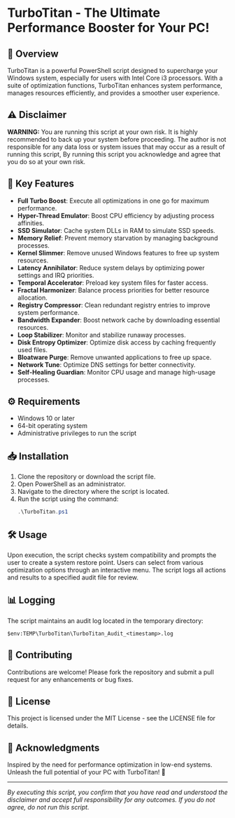 # TurboTitan - The Ultimate Performance Booster for Your PC!

## 🚀 Overview

TurboTitan is a powerful PowerShell script designed to supercharge your Windows system, especially for users with Intel Core i3 processors. With a suite of optimization functions, TurboTitan enhances system performance, manages resources efficiently, and provides a smoother user experience.

## ⚠️ Disclaimer

**WARNING:** You are running this script at your own risk. It is highly recommended to back up your system before proceeding. The author is not responsible for any data loss or system issues that may occur as a result of running this script, By running this script you acknowledge and agree that you do so at your own risk.

## 🌟 Key Features

- **Full Turbo Boost**: Execute all optimizations in one go for maximum performance.
- **Hyper-Thread Emulator**: Boost CPU efficiency by adjusting process affinities.
- **SSD Simulator**: Cache system DLLs in RAM to simulate SSD speeds.
- **Memory Relief**: Prevent memory starvation by managing background processes.
- **Kernel Slimmer**: Remove unused Windows features to free up system resources.
- **Latency Annihilator**: Reduce system delays by optimizing power settings and IRQ priorities.
- **Temporal Accelerator**: Preload key system files for faster access.
- **Fractal Harmonizer**: Balance process priorities for better resource allocation.
- **Registry Compressor**: Clean redundant registry entries to improve system performance.
- **Bandwidth Expander**: Boost network cache by downloading essential resources.
- **Loop Stabilizer**: Monitor and stabilize runaway processes.
- **Disk Entropy Optimizer**: Optimize disk access by caching frequently used files.
- **Bloatware Purge**: Remove unwanted applications to free up space.
- **Network Tune**: Optimize DNS settings for better connectivity.
- **Self-Healing Guardian**: Monitor CPU usage and manage high-usage processes.

## ⚙️ Requirements

- Windows 10 or later
- 64-bit operating system
- Administrative privileges to run the script

## 📥 Installation

1. Clone the repository or download the script file.
2. Open PowerShell as an administrator.
3. Navigate to the directory where the script is located.
4. Run the script using the command:
   ```powershell
   .\TurboTitan.ps1

## 🛠️ Usage

Upon execution, the script checks system compatibility and prompts the user to create a system restore point.
Users can select from various optimization options through an interactive menu.
The script logs all actions and results to a specified audit file for review.
## 📊 Logging

The script maintains an audit log located in the temporary directory:
```
$env:TEMP\TurboTitan\TurboTitan_Audit_<timestamp>.log
```

## 🤝 Contributing

Contributions are welcome! Please fork the repository and submit a pull request for any enhancements or bug fixes.

## 📄 License

This project is licensed under the MIT License - see the LICENSE file for details.

## 🎉 Acknowledgments

Inspired by the need for performance optimization in low-end systems.
Unleash the full potential of your PC with TurboTitan! 🚀

---
*By executing this script, you confirm that you have read and understood the disclaimer and accept full responsibility for any outcomes. If you do not agree, do not run this script.*
